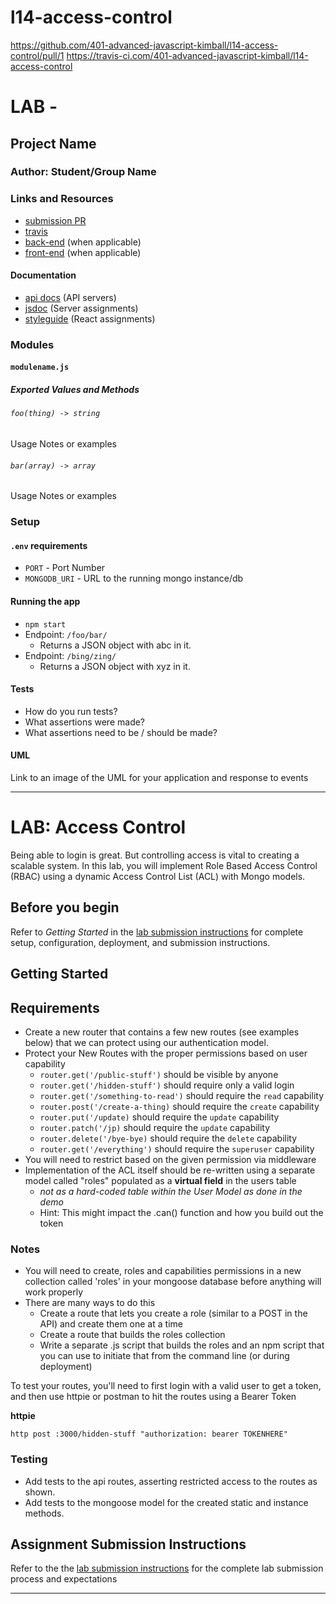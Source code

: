 # l14-access-control

https://github.com/401-advanced-javascript-kimball/l14-access-control/pull/1
https://travis-ci.com/401-advanced-javascript-kimball/l14-access-control

# LAB - 

## Project Name

### Author: Student/Group Name

### Links and Resources
* [submission PR](http://xyz.com)
* [travis](http://xyz.com)
* [back-end](http://xyz.com) (when applicable)
* [front-end](http://xyz.com) (when applicable)

#### Documentation
* [api docs](http://xyz.com) (API servers)
* [jsdoc](http://xyz.com) (Server assignments)
* [styleguide](http://xyz.com) (React assignments)

### Modules
#### `modulename.js`
##### Exported Values and Methods

###### `foo(thing) -> string`
Usage Notes or examples

###### `bar(array) -> array`
Usage Notes or examples

### Setup
#### `.env` requirements
* `PORT` - Port Number
* `MONGODB_URI` - URL to the running mongo instance/db

#### Running the app
* `npm start`
* Endpoint: `/foo/bar/`
  * Returns a JSON object with abc in it.
* Endpoint: `/bing/zing/`
  * Returns a JSON object with xyz in it.
  
#### Tests
* How do you run tests?
* What assertions were made?
* What assertions need to be / should be made?

#### UML
Link to an image of the UML for your application and response to events

----------

# LAB: Access Control

Being able to login is great. But controlling access is vital to creating a scalable system. In this lab, you will implement Role Based Access Control (RBAC) using a dynamic Access Control List (ACL) with Mongo models.

## Before you begin
Refer to *Getting Started*  in the [lab submission instructions](../../../reference/submission-instructions/labs/README.md) for complete setup, configuration, deployment, and submission instructions.


## Getting Started

## Requirements

* Create a new router that contains a few new routes (see examples below) that we can protect using our authentication model.
* Protect your New Routes with the proper permissions based on user capability
  * `router.get('/public-stuff')` should be visible by anyone
  * `router.get('/hidden-stuff')` should require only a valid login
  * `router.get('/something-to-read')` should require the `read` capability
  * `router.post('/create-a-thing)` should require the `create` capability
  * `router.put('/update)` should require the `update` capability
  * `router.patch('/jp)` should require the `update` capability
  * `router.delete('/bye-bye)` should require the `delete` capability
  * `router.get('/everything')` should require the `superuser` capability
* You will need to restrict based on the given permission via middleware
* Implementation of the ACL itself should be re-written using a separate model called "roles" populated as a **virtual field** in the users table
   * *not as a hard-coded table within the User Model as done in the demo*
   * Hint: This might impact the .can() function and how you build out the token
   
### Notes
* You will need to create, roles and capabilities permissions in a new collection called 'roles' in  your mongoose database before anything will work properly
* There are many ways to do this
  * Create a route that lets you create a role (similar to a POST in the API) and create them one at a time
  * Create a route that builds the roles collection 
  * Write a separate .js script that builds the roles and an npm script that you can use to initiate that from the command line (or during deployment)

To test your routes, you'll need to first login with a valid user to get a token, and then use httpie or postman to hit the routes using a Bearer Token

**httpie**
```
http post :3000/hidden-stuff "authorization: bearer TOKENHERE"
```

### Testing
* Add tests to the api routes, asserting restricted access to the routes as shown.
* Add tests to the mongoose model for the created static and instance methods.

## Assignment Submission Instructions
Refer to the the [lab submission instructions](../../../reference/submission-instructions/labs/README.md) for the complete lab submission process and expectations

----------

